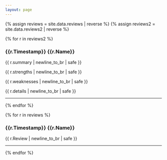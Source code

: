 ```yaml
---
layout: page
---
```

<style>
p.review {
  border-left: 2px solid grey;
}

div.block {
  margin-bottom: 1em;
}
</style>

{% assign reviews = site.data.reviews | reverse %}
{% assign reviews2 = site.data.reviews2 | reverse %}

{% for r in reviews2 %}
  <p class="review">
  <h3>{{r.Timestamp}} {{r.Name}}</h3>

  <div class="block">{{ r.summary | newline_to_br | safe }}</div>
  <div class="block">{{ r.strengths | newline_to_br | safe }}</div>
  <div class="block">{{ r.weaknesses | newline_to_br | safe }}</div>
  <div class="block">{{ r.details | newline_to_br | safe }}</div>

  </p>
  <hr/>
{% endfor %}


{% for r in reviews %}
  <p class="review">
  <h3>{{r.Timestamp}} {{r.Name}}</h3>

  {{ r.Review | newline_to_br | safe }}

  </p>
  <hr/>
{% endfor %}

